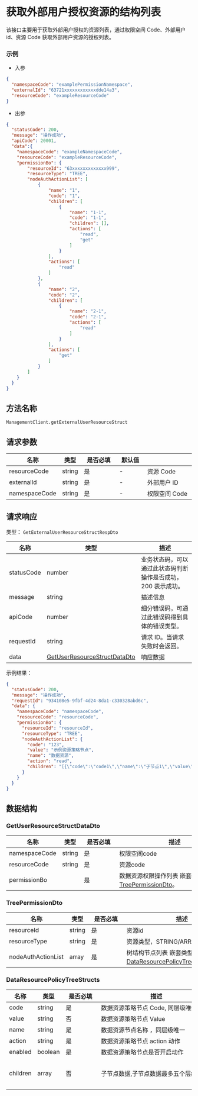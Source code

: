 # 获取外部用户授权资源的结构列表

<!--
  警告⚠️：
  不要直接修改该文档，
  https://github.com/Authing/authing-docs-factory
  使用该项目进行生成
-->

<LastUpdated />

该接口主要用于获取外部用户授权的资源列表，通过权限空间 Code、外部用户 id、资源 Code 获取外部用户资源的授权列表。
  
  ### 示例
  
  - 入参

```json
{
  "namespaceCode": "examplePermissionNamespace",
  "externalId": "63721xxxxxxxxxxxxdde14a3",
  "resourceCode": "exampleResourceCode"
}
```

- 出参

```json
{
  "statusCode": 200,
  "message": "操作成功",
  "apiCode": 20001,
  "data":{
    "namespaceCode": "exampleNamespaceCode",
    "resourceCode": "exampleResourceCode",
    "permissionBo": {
        "resourceId": "63xxxxxxxxxxxxx999",
        "resourceType": "TREE",
        "nodeAuthActionList": [
            {
                "name": "1",
                "code": "1",
                "children": [
                    {
                        "name": "1-1",
                        "code": "1-1",
                        "children": [],
                        "actions": [
                            "read",
                            "get"
                        ]
                    }
                ],
                "actions": [
                    "read"
                ]
            },
            {
                "name": "2",
                "code": "2",
                "children": [
                    {
                        "name": "2-1",
                        "code": "2-1",
                        "actions": [
                            "read"
                        ]
                    }
                ],
                "actions": [
                    "get"
                ]
            }
        ]
    }
  }
}
```
  

## 方法名称

`ManagementClient.getExternalUserResourceStruct`

## 请求参数

| 名称 | 类型 | <div style="width:80px">是否必填</div> | <div style="width:60px">默认值</div> | <div style="width:300px">描述</div> | <div style="width:200px">示例值</div> |
| ---- | ---- | ---- | ---- | ---- | ---- |
| resourceCode | string | 是 | - | 资源 Code  | `exampleResourceCode` |
| externalId | string | 是 | - | 外部用户 ID  | `63721xxxxxxxxxxxxdde14a3` |
| namespaceCode | string | 是 | - | 权限空间 Code  | `examplePermissionNamespace` |




## 请求响应

类型： `GetExternalUserResourceStructRespDto`

| 名称 | 类型 | 描述 |
| ---- | ---- | ---- |
| statusCode | number | 业务状态码，可以通过此状态码判断操作是否成功，200 表示成功。 |
| message | string | 描述信息 |
| apiCode | number | 细分错误码，可通过此错误码得到具体的错误类型。 |
| requestId | string | 请求 ID。当请求失败时会返回。 |
| data | <a href="#GetUserResourceStructDataDto">GetUserResourceStructDataDto</a> | 响应数据 |



示例结果：

```json
{
  "statusCode": 200,
  "message": "操作成功",
  "requestId": "934108e5-9fbf-4d24-8da1-c330328abd6c",
  "data": {
    "namespaceCode": "namespaceCode",
    "resourceCode": "resourceCode",
    "permissionBo": {
      "resourceId": "resourceId",
      "resourceType": "TREE",
      "nodeAuthActionList": {
        "code": "123",
        "value": "示例资源策略节点",
        "name": "数据资源",
        "action": "read",
        "children": "[{\"code\":\"code1\",\"name\":\"子节点1\",\"value\":\"子节点值\",\"enabled\":false,\"action\":\"Create\",\"children\":[{\"code\":\"code2\",\"name\":\"子节点2\",\"value\":\"子节点2值\",\"enabled\":true,\"action\":\"Get\"}]}]"
      }
    }
  }
}
```

## 数据结构


### <a id="GetUserResourceStructDataDto"></a> GetUserResourceStructDataDto

| 名称 | 类型 | <div style="width:80px">是否必填</div> | <div style="width:300px">描述</div> | <div style="width:200px">示例值</div> |
| ---- |  ---- | ---- | ---- | ---- |
| namespaceCode | string | 是 | 权限空间code   |  `namespaceCode` |
| resourceCode | string | 是 | 资源code   |  `resourceCode` |
| permissionBo |  | 是 | 数据资源权限操作列表 嵌套类型：<a href="#TreePermissionDto">TreePermissionDto</a>。  |  |


### <a id="TreePermissionDto"></a> TreePermissionDto

| 名称 | 类型 | <div style="width:80px">是否必填</div> | <div style="width:300px">描述</div> | <div style="width:200px">示例值</div> |
| ---- |  ---- | ---- | ---- | ---- |
| resourceId | string | 是 | 资源id   |  `resourceId` |
| resourceType | string | 是 | 资源类型，STRING/ARRAY/TREE   |  `TREE` |
| nodeAuthActionList | array | 是 | 树结构节点列表 嵌套类型：<a href="#DataResourcePolicyTreeStructs">DataResourcePolicyTreeStructs</a>。  |  |


### <a id="DataResourcePolicyTreeStructs"></a> DataResourcePolicyTreeStructs

| 名称 | 类型 | <div style="width:80px">是否必填</div> | <div style="width:300px">描述</div> | <div style="width:200px">示例值</div> |
| ---- |  ---- | ---- | ---- | ---- |
| code | string | 是 | 数据资源策略节点 Code, 同层级唯一   |  `123` |
| value | string | 否 | 数据资源策略节点 Value   |  `示例资源策略节点` |
| name | string | 是 | 数据资源节点名称 ，同层级唯一   |  `数据资源` |
| action | string | 是 | 数据资源策略节点 action 动作   |  `read` |
| enabled | boolean | 是 | 数据资源策略节点是否开启动作   |  |
| children | array | 否 | 子节点数据,子节点数据最多五个层级   |  `[{"code":"code1","name":"子节点1","value":"子节点值","enabled":false,"action":"Create","children":[{"code":"code2","name":"子节点2","value":"子节点2值","enabled":true,"action":"Get"}]}]` |


